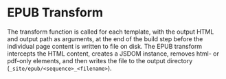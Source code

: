 # EPUB Transform

The transform function is called for each template, with the output HTML and output path as arguments, at the end of the build step before the individual page content is written to file on disk. The EPUB transform intercepts the HTML content, creates a JSDOM instance, removes html- or pdf-only elements, and then writes the file to the output directory (`_site/epub/<sequence>_<filename>`). 
